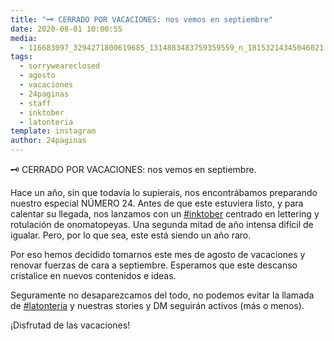 ```yaml
---
title: "🗝 CERRADO POR VACACIONES: nos vemos en septiembre"
date: 2020-08-01 10:00:55
media: 
  - 116683097_3294271800619685_1314883483759359559_n_18153214345046021.jpg
tags: 
  - sorryweareclosed
  - agosto
  - vacaciones
  - 24paginas
  - staff
  - inktober
  - latonteria
template: instagram
author: 24paginas
---
```


🗝 CERRADO POR VACACIONES: nos vemos en septiembre.


Hace un año, sin que todavía lo supierais, nos encontrábamos preparando nuestro especial NÚMERO 24. Antes de que este estuviera listo, y para calentar su llegada, nos lanzamos con un [#inktober](/tags/inktober) centrado en lettering y rotulación de onomatopeyas. Una segunda mitad de año intensa difícil de igualar. Pero, por lo que sea, este está siendo un año raro.


Por eso hemos decidido tomarnos este mes de agosto de vacaciones y renovar fuerzas de cara a septiembre. Esperamos que este descanso cristalice en nuevos contenidos e ideas.


Seguramente no desaparezcamos del todo, no podemos evitar la llamada de [#latonteria](/tags/latonteria) y nuestras stories y DM seguirán activos (más o menos).


¡Disfrutad de las vacaciones!







